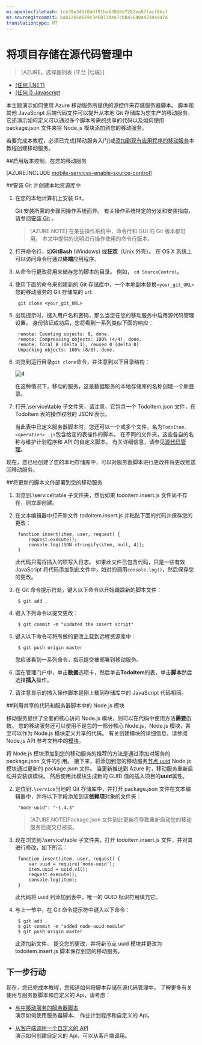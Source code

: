 ```yaml
---
ms.openlocfilehash: 1ce39a345f04df91ba639d6d7282ea87facf8bcf
ms.sourcegitcommit: bab1265d669c3e6871daa7cb8a5640a47104947a
translationtype: MT
---
```

<properties
    pageTitle="将项目存储在源代码管理 |Microsoft Azure"
    description="了解如何在您的计算机上本地 Git repo 存储服务器脚本文件和模块。"
    services="mobile-services"
    documentationCenter=""
    authors="ggailey777"
    manager="dwrede"
    editor=""/>

<tags
    ms.service="mobile-services"
    ms.workload="mobile"
    ms.tgt_pltfrm="na"
    ms.devlang="multiple"
    ms.topic="article"
    ms.date="08/18/2015" 
    ms.author="ggailey777"/>

# 将项目存储在源代码管理中

> [AZURE。选择器列表 (平台 |后端）]
- [(任何 |.NET)](mobile-services-dotnet-backend-store-code-source-control.md)
- [(任何 |) Javascript](mobile-services-store-scripts-source-control.md)

本主题演示如何使用 Azure 移动服务所提供的源控件来存储服务器脚本。 脚本和其他 JavaScript 后端代码文件可以提升从本地 Git 存储库为您生产的移动服务。 它还演示如何定义可以通过多个脚本所需的共享的代码以及如何使用 package.json 文件来将 Node.js 模块添加到您的移动服务。

若要完成本教程，必须已完成[移动服务入门]或[添加到现有应用程序的移动服务]本教程创建移动服务。

##<a name="enable-source-control"></a>启用版本控制，在您的移动服务

[AZURE.INCLUDE [mobile-services-enable-source-control](../../includes/mobile-services-enable-source-control.md)]

##<a name="clone-repo"></a>安装 Git 并创建本地资源库中

1. 在您的本地计算机上安装 Git。

    Git 安装所需的步骤因操作系统而异。 有关操作系统特定的分发和安装指南，请参阅[安装 Git] 。

    > [AZURE.NOTE]
    > 在某些操作系统中，命令行和 GUI 的 Git 版本都可用。 本文中提供的说明进行操作使用的命令行版本。

2. 打开命令行，如**GitBash** (Windows) 或**狂欢**（Unix 外壳）。 在 OS X 系统上可以访问命令行通过**终端**应用程序。

3. 从命令行更改将用来储存您的脚本的目录。 例如， `cd SourceControl`。

4. 使用下面的命令来创建新的 Git 存储库中，一个本地副本替换`<your_git_URL>`您的移动服务的 Git 存储库的 url:

        git clone <your_git_URL>

5. 出现提示时，键入用户名和密码，那么当您在您的移动服务中启用源代码管理设置。 身份验证成功后，您将看到一系列类似下面的响应︰

        remote: Counting objects: 8, done.
        remote: Compressing objects: 100% (4/4), done.
        remote: Total 8 (delta 1), reused 0 (delta 0)
        Unpacking objects: 100% (8/8), done.

6. 浏览到运行目录`git clone`命令，并注意到以下目录结构︰

    ![4][4]

    在这种情况下，移动的服务，这是数据服务的本地存储库的名称创建一个新目录。

7. 打开.\service\table 子文件夹，请注意，它包含一个 TodoItem.json 文件，在 TodoItem 表的操作权限的 JSON 表示。

    当此表中已定义服务器脚本时，您还可以一个或多个文件，名为<code>TodoItem. _&lt;operation&gt;_ .js</code>包含给定的表操作的脚本。 在不同的文件夹，这些各自的名称与维护计划程序和 API 的自定义脚本。 有关详细信息，请参见[源代码管理]。

现在，您已经创建了您的本地存储库中，可以对服务器脚本进行更改并将更改推送回移动服务。

##<a name="deploy-scripts"></a>将更新的脚本文件部署到您的移动服务

1. 浏览到.\service\table 子文件夹，然后如果 todoitem.insert.js 文件尚不存在，则立即创建。

2. 在文本编辑器中打开新文件 todoitem.insert.js 并粘贴下面的代码并保存您的更改︰

        function insert(item, user, request) {
            request.execute();
            console.log(JSON.stringify(item, null, 4));
        }

    此代码只需将插入的项写入日志。 如果此文件已包含代码，只是一些有效 JavaScript 将代码添加到此文件中，如对的调用`console.log()`，然后保存您的更改。

3. 在 Git 命令提示符处，键入以下命令以开始跟踪新的脚本文件︰

        $ git add .


4. 键入下列命令以提交更改︰

        $ git commit -m "updated the insert script"

5. 键入以下命令可将所做的更改上载到远程资源库中︰

        $ git push origin master

    您应该看到一系列命令，指示提交被部署到移动服务。

6. 回在管理门户中，单击**数据**选项卡，然后单击**TodoItem**的表，单击**脚本**然后选择**插入**操作。
7.
    请注意显示的插入操作脚本是刚上载到存储库中的 JavaScript 代码相同。

##<a name="use-npm"></a>利用共享的代码和服务器脚本中的 Node.js 模块

移动服务提供了全套的核心访问 Node.js 模块，则可以在代码中使用方法**需要**函数。 您的移动服务还可以使用不是包的一部分核心 Node.js，Node.js 模块，甚至可以作为 Node.js 模块定义共享的代码。 有关创建模块的详细信息，请参阅 Node.js API 参考文档中的[模块]。

将 Node.js 模块添加到您的移动服务的推荐的方法是通过添加对服务的 package.json 文件的引用。 接下来，将添加到您的移动服务[节点 uuid] Node.js 模块通过更新的 package.json 文件。 当更新推送到 Azure 时，移动服务重新启动并安装该模块。 然后使用此模块生成新的 GUID 值的插入项目的**uuid**属性。

2. 定位到`.\service`当地的 Git 存储库中，并打开 package.json 文件在文本编辑器中，并将以下字段添加到该**依赖项**对象的文件夹︰

        "node-uuid": "~1.4.3"

    >[AZURE.NOTE]Package.json 文件到此更新将导致重新启动您的移动服务后提交已被按。

4. 现在浏览到.\service\table 子文件夹，打开 todoitem.insert.js 文件，并对其进行修改，如下所示︰

        function insert(item, user, request) {
            var uuid = require('node-uuid');
            item.uuid = uuid.v1();
            request.execute();
            console.log(item);
        }

    此代码将 uuid 列添加到表中，唯一的 GUID 标识符用填充它。

5. 与上一节中，在 Git 命令提示符中键入以下命令︰

        $ git add .
        $ git commit -m "added node-uuid module"
        $ git push origin master

    此添加新文件、 提交您的更改，并将新节点 uuid 模块并更改为 todoitem.insert.js 脚本保存到您的移动服务。

## <a name="next-steps"> </a>下一步行动

现在，您已完成本教程，您知道如何将脚本存储在源代码管理中。 了解更多有关使用与服务器脚本和自定义的 Api，请考虑︰

+ [与中移动服务的服务器脚本]
    <br/>演示如何使用服务器脚本、 作业计划程序和自定义的 Api。

+ [从客户端调用一个自定义的 API]
    <br/> 演示如何创建自定义的 Api，可以从客户端调用。

<!-- Anchors. -->
[启用版本控制，在您的移动服务]: #enable-source-control
[安装 Git 并创建本地资源库中]: #clone-repo
[将更新的脚本文件部署到您的移动服务]: #deploy-scripts
[利用共享的代码和服务器脚本中的 Node.js 模块]: #use-npm

<!-- Images. -->
[4]: ./media/mobile-services-store-scripts-source-control/mobile-source-local-repo.png
[5]: ./media/mobile-services-store-scripts-source-control/mobile-portal-data-tables.png
[6]: ./media/mobile-services-store-scripts-source-control/mobile-insert-script-source-control.png

<!-- URLs. -->
[Git 网站]: http://git-scm.com
[源代码管理]: http://msdn.microsoft.com/library/windowsazure/c25aaede-c1f0-4004-8b78-113708761643
[安装 Git]: http://git-scm.com/book/en/Getting-Started-Installing-Git
[开始使用移动服务]: mobile-services-ios-get-started.md
[添加到现有应用程序的移动服务]: mobile-services-ios-get-started-data.md
[与中移动服务的服务器脚本]: mobile-services-how-to-use-server-scripts.md
[Azure 的管理门户]: https://manage.windowsazure.com/
[从客户端调用一个自定义的 API]: mobile-services-ios-call-custom-api.md
[模块]: http://nodejs.org/api/modules.html
[节点 uuid]: https://npmjs.org/package/node-uuid
